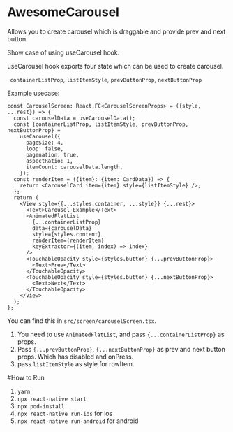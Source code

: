 # AwesomeCarousel

Allows you to create carousel which is draggable and provide prev and next button.

Show case of using useCarousel hook.

useCarousel hook exports four state which can be used to create carousel.

-`containerListProp`, `listItemStyle`, `prevButtonProp`, `nextButtonProp`

Example usecase:

````
const CarouselScreen: React.FC<CarouselScreenProps> = ({style, ...rest}) => {
  const carouselData = useCarouselData();
  const {containerListProp, listItemStyle, prevButtonProp, nextButtonProp} =
    useCarousel({
      pageSize: 4,
      loop: false,
      pagenation: true,
      aspectRatio: 1,
      itemCount: carouselData.length,
    });
  const renderItem = ({item}: {item: CardData}) => {
    return <CarouselCard item={item} style={listItemStyle} />;
  };
  return (
    <View style={{...styles.container, ...style}} {...rest}>
      <Text>Carousel Example</Text>
      <AnimatedFlatList
        {...containerListProp}
        data={carouselData}
        style={styles.content}
        renderItem={renderItem}
        keyExtractor={(item, index) => index}
      />
      <TouchableOpacity style={styles.button} {...prevButtonProp}>
        <Text>Prev</Text>
      </TouchableOpacity>
      <TouchableOpacity style={styles.button} {...nextButtonProp}>
        <Text>Next</Text>
      </TouchableOpacity>
    </View>
  );
};
````

You can find this in `src/screen/carouselScreen.tsx`.

1. You need to use `AnimatedFlatList`, and pass `{...containerListProp}` as props.
2. Pass `{...prevButtonProp}`, `{...nextButtonProp}` as prev and next button props. Which has disabled and onPress.
3. pass `listItemStyle` as style for rowItem.

#How to Run
1. `yarn`
2. `npx react-native start`
3. `npx pod-install`
4. `npx react-native run-ios` for ios
5. `npx react-native run-android` for android
